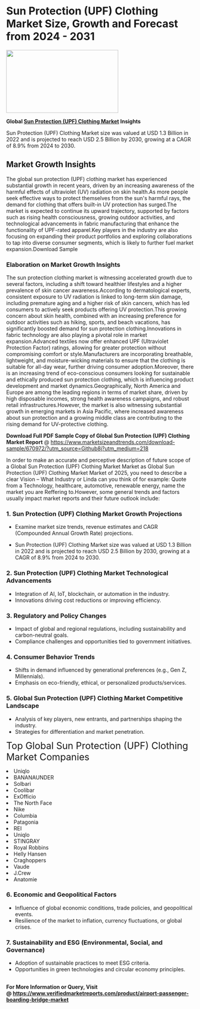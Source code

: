 <H1>Sun Protection (UPF) Clothing Market Size, Growth and Forecast from 2024 - 2031</H1><img class="aligncenter size-medium wp-image-584254" src="https://thirdeyenews.in/wp-content/uploads/2024/09/Global-Market-Research-300x168.jpeg" alt="" width="300" height="168" /><p><strong>Global&nbsp;<a href="https://www.marketsizeandtrends.com/download-sample/670972/?utm_source=Github8j?utm_medium=218">Sun Protection (UPF) Clothing Market</a> Insights</strong></p><p>Sun Protection (UPF) Clothing Market size was valued at USD 1.3 Billion in 2022 and is projected to reach USD 2.5 Billion by 2030, growing at a CAGR of 8.9% from 2024 to 2030.</p><p><h2>Market Growth Insights</h2> The global sun protection (UPF) clothing market has experienced substantial growth in recent years, driven by an increasing awareness of the harmful effects of ultraviolet (UV) radiation on skin health.As more people seek effective ways to protect themselves from the sun's harmful rays, the demand for clothing that offers built-in UV protection has surged.The market is expected to continue its upward trajectory, supported by factors such as rising health consciousness, growing outdoor activities, and technological advancements in fabric manufacturing that enhance the functionality of UPF-rated apparel.Key players in the industry are also focusing on expanding their product portfolios and exploring collaborations to tap into diverse consumer segments, which is likely to further fuel market expansion.Download Sample <h3>Elaboration on Market Growth Insights</h3> The sun protection clothing market is witnessing accelerated growth due to several factors, including a shift toward healthier lifestyles and a higher prevalence of skin cancer awareness.According to dermatological experts, consistent exposure to UV radiation is linked to long-term skin damage, including premature aging and a higher risk of skin cancers, which has led consumers to actively seek products offering UV protection.This growing concern about skin health, combined with an increasing preference for outdoor activities such as hiking, sports, and beach vacations, has significantly boosted demand for sun protection clothing.Innovations in fabric technology are also playing a pivotal role in market expansion.Advanced textiles now offer enhanced UPF (Ultraviolet Protection Factor) ratings, allowing for greater protection without compromising comfort or style.Manufacturers are incorporating breathable, lightweight, and moisture-wicking materials to ensure that the clothing is suitable for all-day wear, further driving consumer adoption.Moreover, there is an increasing trend of eco-conscious consumers looking for sustainable and ethically produced sun protection clothing, which is influencing product development and market dynamics.Geographically, North America and Europe are among the leading regions in terms of market share, driven by high disposable incomes, strong health awareness campaigns, and robust retail infrastructures.However, the market is also witnessing substantial growth in emerging markets in Asia Pacific, where increased awareness about sun protection and a growing middle class are contributing to the rising demand for UV-protective clothing.</p><p><span class=""><strong>Download Full PDF Sample Copy of Global Sun Protection (UPF) Clothing Market Report</strong> @ <a href="https://www.marketsizeandtrends.com/download-sample/670972/?utm_source=Github8j?utm_medium=218" target="_blank">https://www.marketsizeandtrends.com/download-sample/670972/?utm_source=Github8j?utm_medium=218</a></span></p><p>In order to make an accurate and perceptive description of future scope of a Global&nbsp;Sun Protection (UPF) Clothing Market Market as Global&nbsp;Sun Protection (UPF) Clothing Market Market of 2025, you need to describe a clear Vision &ndash; What Industry or Linda can you think of for example: Quote from a Technology, healthcare, automotive, renewable energy, name the market you are Reffering to.However, some general trends and factors usually impact market reports and their future outlook include:</p><h3>1.&nbsp;<strong>Sun Protection (UPF) Clothing Market Growth Projections</strong></h3><ul><li>Examine market size trends, revenue estimates and CAGR (Compounded Annual Growth Rate) projections.</li><li><p>Sun Protection (UPF) Clothing Market size was valued at USD 1.3 Billion in 2022 and is projected to reach USD 2.5 Billion by 2030, growing at a CAGR of 8.9% from 2024 to 2030.</p></li></ul><h3>2.&nbsp;<strong>Sun Protection (UPF) Clothing Market Technological Advancements</strong></h3><ul><li>Integration of AI, IoT, blockchain, or automation in the industry.</li><li>Innovations driving cost reductions or improving efficiency.</li></ul><h3>3.&nbsp;<strong>Regulatory and Policy Changes</strong></h3><ul><li>Impact of global and regional regulations, including sustainability and carbon-neutral goals.</li><li>Compliance challenges and opportunities tied to government initiatives.</li></ul><h3>4.&nbsp;<strong>Consumer Behavior Trends</strong></h3><ul><li>Shifts in demand influenced by generational preferences (e.g., Gen Z, Millennials).</li><li>Emphasis on eco-friendly, ethical, or personalized products/services.</li></ul><h3>5.&nbsp;<strong>Global Sun Protection (UPF) Clothing Market Competitive Landscape</strong></h3><ul><li>Analysis of key players, new entrants, and partnerships shaping the industry.</li><li>Strategies for differentiation and market penetration.</li></ul><p data-pm-slice="1 1 []"><span style="color: inherit; font-family: inherit; font-size: 25px;">Top Global Sun Protection (UPF) Clothing Market Companies</span></p><div class="" data-test-id=""><p><li>Uniqlo</li><li> BANANAUNDER</li><li> Solbari</li><li> Coolibar</li><li> ExOfficio</li><li> The North Face</li><li> Nike</li><li> Columbia</li><li> Patagonia</li><li> REI</li><li> Uniqlo</li><li> STINGRAY</li><li> Royal Robbins</li><li> Helly Hansen</li><li> Craghoppers</li><li> Vaude</li><li> J.Crew</li><li> Anatomie</li></p></div><h3>6.&nbsp;<strong>Economic and Geopolitical Factors</strong></h3><ul><li>Influence of global economic conditions, trade policies, and geopolitical events.</li><li>Resilience of the market to inflation, currency fluctuations, or global crises.</li></ul><h3>7.&nbsp;<strong>Sustainability and ESG (Environmental, Social, and Governance)</strong></h3><ul><li>Adoption of sustainable practices to meet ESG criteria.</li><li>Opportunities in green technologies and circular economy principles.</li></ul><h2><strong style="font-size: 14px;">For More Information or Query, Visit @&nbsp;</strong><a style="background-color: #ffffff; font-size: 14px;" href="https://www.marketsizeandtrends.com/report/sun-protection-upf-clothing-market/" target="_blank">https://www.verifiedmarketreports.com/product/airport-passenger-boarding-bridge-market</a></h2>